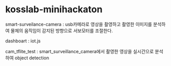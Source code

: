 # kosslab-minihackaton

smart-surveilance-camera : usb카메라로 영상을 촬영하고 촬영한 이미지를 분석하여 물체의 움직임이 감지된 방향으로 서보모터를 조절한다.

dashboart : iot.js

cam_tflite_test : smart_surveillance_camera에서 촬영한 영상을 실시간으로 분석하여 object detection

